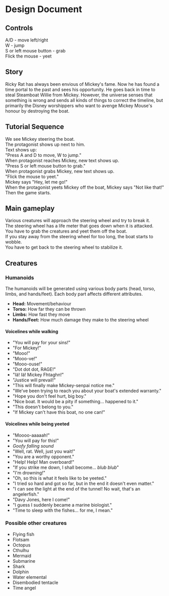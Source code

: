 # Design Document

## Controls

A/D - move left/right  
W - jump  
S or left mouse button - grab  
Flick the mouse - yeet  

## Story

Ricky Rat has always been envious of Mickey's fame. Now he has found a time portal to the past and sees his opportunity.
He goes back in time to steal Steamboat Willie from Mickey. However, the universe senses that something is wrong and sends all kinds of things to correct the timeline,
but primarily the Disney worshippers who want to avenge Mickey Mouse's honour by destroying the boat.

## Tutorial Sequence

We see Mickey steering the boat.  
The protagonist shows up next to him.  
Text shows up:  
"Press A and D to move, W to jump."  
When protagonist reaches Mickey, new text shows up.  
"Press S or left mouse button to grab."  
When protagonist grabs Mickey, new text shows up.  
"Flick the mouse to yeet."  
Mickey says "Hey, let me go!"  
When the protagonist yeets Mickey off the boat, Mickey says "Not like that!"  
Then the game starts.  

## Main gameplay

Various creatures will approach the steering wheel and try to break it.  
The steering wheel has a life meter that goes down when it is attacked.  
You have to grab the creatures and yeet them off the boat.  
If you stay away from the steering wheel for too long, the boat starts to wobble.  
You have to get back to the steering wheel to stabilize it.  

## Creatures

### Humanoids

The humanoids will be generated using various body parts (head, torso, limbs, and hands/feet).
Each body part affects different attributes.
- **Head:** Movement/behaviour
- **Torso:** How far they can be thrown
- **Limbs:** How fast they move
- **Hands/Feet:** How much damage they make to the steering wheel

#### Voicelines while walking

- "You will pay for your sins!"
- "For Mickey!"
- "Mooo!"
- "Mooo-ve!"
- "Mooo-ouse!"
- "Dot dot dot, RAGE!"
- "Iä! Iä! Mickey Fhtaghn!"
- "Justice will prevail!"
- "This will finally make Mickey-senpai notice me."
- "We've been trying to reach you about your boat's extended warranty."
- "Hope you don't feel hurt, big boy."
- "Nice boat. It would be a pity if something... happened to it."
- "This doesn't belong to you."
- "If Mickey can't have this boat, no one can!"

#### Voicelines while being yeeted

- "Moooo-aaaaah!"
- "You will pay for this!"
- *Goofy falling sound*
- "Well, rat. Well, just you wait!"
- "You are a worthy opponent."
- "Help! Help! Man overboard!"
- "If you strike me down, I shall become... *blub blub*"
- "I'm drowning!"
- "Oh, so this is what it feels like to be yeeted."
- "I tried so hard and got so far, but in the end it doesn't even matter."
- "I can see the light at the end of the tunnel! No wait, that's an angelerfish."
- "Davy Jones, here I come!"
- "I guess I suddenly became a marine biologist."
- "Time to sleep with the fishes... for me, I mean."

### Possible other creatures

- Flying fish
- Flotsam
- Octopus
- Cthulhu
- Mermaid
- Submarine
- Shark
- Dolphin
- Water elemental
- Disembodied tentacle
- Time angel